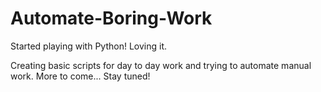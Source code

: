 # Automate-Boring-Work

Started playing with Python! Loving it.

Creating basic scripts for day to day work and trying to automate manual work. More to come... Stay tuned!
